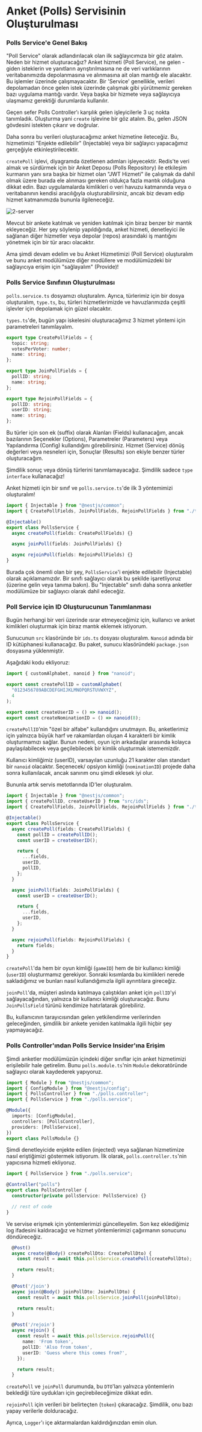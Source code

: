 # Anket (Polls) Servisinin Oluşturulması

### Polls Service'e Genel Bakış

"Poll Service" olarak adlandırılacak olan ilk sağlayıcımıza bir göz atalım. Neden bir hizmet oluşturacağız? Anket hizmeti (Poll Service), ne gelen - giden isteklerin ve yanıtların ayrıştırılmasına ne de veri varlıklarının veritabanımızda depolanmasına ve alınmasına ait olan mantığı ele alacaktır. Bu işlemler üzerinde çalışmayacaktır. Bir 'Service' genellikle, verileri depolamadan önce gelen istek üzerinde çalışmak gibi yürütmemiz gereken bazı uygulama mantığı vardır. Veya başka bir hizmete veya sağlayıcıya ulaşmamız gerektiği durumlarda kullanılır.

Geçen sefer Polls Controller'ı karşılık gelen işleyicilerle 3 uç nokta tanımladık. Oluşturma yani `create` işlevine bir göz atalım. Bu, gelen JSON gövdesini istekten çıkarır ve doğrular.

Daha sonra bu verileri oluşturacağımız anket hizmetine ileteceğiz. Bu, hizmetimizi "Enjekte edilebilir" (Injectable) veya bir sağlayıcı yapacağımız gerçeğiyle etkinleştirilecektir.

`createPoll` işlevi, diyagramda özetlenen adımları işleyecektir. Redis'te veri almak ve sürdürmek için bir Anket Deposu (Polls Repository) ile etkileşim kurmanın yanı sıra başka bir hizmet olan "JWT Hizmeti" ile çalışmak da dahil olmak üzere burada ele alınması gereken oldukça fazla mantık olduğuna dikkat edin. Bazı uygulamalarda kimlikleri o veri havuzu katmanında veya o veritabanının kendisi aracılığıyla oluşturabilirsiniz, ancak biz devam edip hizmet katmanımızda bununla ilgileneceğiz.

![2-server](https://user-images.githubusercontent.com/54971670/209462164-fac0f1e9-307c-4664-a6f9-a94231861350.PNG)

Mevcut bir ankete katılmak ve yeniden katılmak için biraz benzer bir mantık ekleyeceğiz. Her şey söylenip yapıldığında, anket hizmeti, denetleyici ile sağlanan diğer hizmetler veya depolar (repos) arasındaki iş mantığını yönetmek için bir tür aracı olacaktır.

Ama şimdi devam edelim ve bu Anket Hizmetimizi (Poll Service) oluşturalım ve bunu anket modülümüze diğer modüllere ve modülümüzdeki bir sağlayıcıya erişim için "sağlayalım" (Provide)!

### Polls Service Sınıfının Oluşturulması

`polls.service.ts` dosyamızı oluşturalım. Ayrıca, türlerimiz için bir dosya oluşturalım, `type.ts`, bu, türleri hizmetlerimizde ve havuzlarımızda çeşitli işlevler için depolamak için güzel olacaktır.

`types.ts`'de, bugün yapı iskelesini oluşturacağımız 3 hizmet yöntemi için parametreleri tanımlayalım.

```ts
export type CreatePollFields = {
  topic: string;
  votesPerVoter: number;
  name: string;
};

export type JoinPollFields = {
  pollID: string;
  name: string;
};

export type RejoinPollFields = {
  pollID: string;
  userID: string;
  name: string;
};
```

Bu türler için son ek (suffix) olarak Alanları (Fields) kullanacağım, ancak bazılarının Seçenekler (Options), Parametreler (Parameters) veya Yapılandırma (Config) kullandığını görebilirsiniz. Hizmet (Service) dönüş değerleri veya nesneleri için, Sonuçlar (Results) son ekiyle benzer türler oluşturacağım.

Şimdilik sonuç veya dönüş türlerini tanımlamayacağız. Şimdilik sadece `type interface` kullanacağız!

Anket hizmeti için bir sınıf ve `polls.service.ts`'de ilk 3 yöntemimizi oluşturalım!

```ts
import { Injectable } from "@nestjs/common";
import { CreatePollFields, JoinPollFields, RejoinPollFields } from "./types";

@Injectable()
export class PollsService {
  async createPoll(fields: CreatePollFields) {}

  async joinPoll(fields: JoinPollFields) {}

  async rejoinPoll(fields: RejoinPollFields) {}
}
```

Burada çok önemli olan bir şey, `PollsService`'i enjekte edilebilir (Injectable) olarak açıklamamızdır. Bir sınıfı sağlayıcı olarak bu şekilde işaretliyoruz (üzerine gelin veya tanıma bakın). Bu "Injectable" sınıfı daha sonra anketler modülümüze bir sağlayıcı olarak dahil edeceğiz.

### Poll Service için ID Oluşturucunun Tanımlanması

Bugün herhangi bir veri üzerinde ısrar etmeyeceğimiz için, kullanıcı ve anket kimlikleri oluşturmak için biraz mantık eklemek istiyorum.

Sunucunun `src` klasöründe bir `ids.ts` dosyası oluşturalım. `Nanoid` adında bir ID kütüphanesi kullanacağız. Bu paket, sunucu klasöründeki `package.json `dosyasına yüklenmiştir.

Aşağıdaki kodu ekliyoruz:

```ts
import { customAlphabet, nanoid } from "nanoid";

export const createPollID = customAlphabet(
  "0123456789ABCDEFGHIJKLMNOPQRSTUVWXYZ",
  4
);

export const createUserID = () => nanoid();
export const createNominationID = () => nanoid(8);
```

`createPollID`'nin "özel bir alfabe" kullandığını unutmayın. Bu, anketlerimiz için yalnızca büyük harf ve rakamlardan oluşan 4 karakterli bir kimlik oluşturmamızı sağlar. Bunun nedeni, oyun için arkadaşlar arasında kolayca paylaşılabilecek veya geçilebilecek bir kimlik oluşturmak istememizdir.

Kullanıcı kimliğimiz (userID), varsayılan uzunluğu 21 karakter olan standart bir `nanoid` olacaktır. Seçenecek/ opsiyon kimliği (`nominationID`) projede daha sonra kullanılacak, ancak sanırım onu ​​şimdi eklesek iyi olur.

Bununla artık servis metotlarında ID'ler oluşturalım.

```ts
import { Injectable } from "@nestjs/common";
import { createPollID, createUserID } from "src/ids";
import { CreatePollFields, JoinPollFields, RejoinPollFields } from "./types";

@Injectable()
export class PollsService {
  async createPoll(fields: CreatePollFields) {
    const pollID = createPollID();
    const userID = createUserID();

    return {
      ...fields,
      userID,
      pollID,
    };
  }

  async joinPoll(fields: JoinPollFields) {
    const userID = createUserID();

    return {
      ...fields,
      userID,
    };
  }

  async rejoinPoll(fields: RejoinPollFields) {
    return fields;
  }
}
```

`createPoll`'da hem bir oyun kimliği (`gameID`) hem de bir kullanıcı kimliği (`userID`) oluşturmamız gerekiyor. Sonraki kısımlarda bu kimlikleri nerede sakladığımız ve bunları nasıl kullandığımızla ilgili ayrıntılara gireceğiz.

`joinPoll`'da, müşteri aslında katılmaya çalıştıkları anket için `pollID`'yi sağlayacağından, yalnızca bir kullanıcı kimliği oluşturacağız. Bunu `JoinPollsField` türünü kendimize hatırlatarak görebiliriz.

Bu, kullanıcının tarayıcısından gelen yetkilendirme verilerinden geleceğinden, şimdilik bir ankete yeniden katılmakla ilgili hiçbir şey yapmayacağız.

### Polls Controller'ından Polls Service Insider'ına Erişim

Şimdi anketler modülümüzün içindeki diğer sınıflar için anket hizmetimizi erişilebilir hale getirelim. Bunu `polls.module.ts`'nin `Module` dekoratöründe sağlayıcı olarak kaydederek yapıyoruz.

```ts
import { Module } from "@nestjs/common";
import { ConfigModule } from "@nestjs/config";
import { PollsController } from "./polls.controller";
import { PollsService } from "./polls.service";

@Module({
  imports: [ConfigModule],
  controllers: [PollsController],
  providers: [PollsService],
})
export class PollsModule {}
```

Şimdi denetleyicide enjekte edilen (injected) veya sağlanan hizmetimize nasıl eriştiğimizi göstermek istiyorum. İlk olarak, `polls.controller.ts`'nin yapıcısına hizmeti ekliyoruz.

```ts
import { PollsService } from "./polls.service";

@Controller("polls")
export class PollsController {
  constructor(private pollsService: PollsService) {}

  // rest of code
}
```

Ve servise erişmek için yöntemlerimizi güncelleyelim. Son kez eklediğimiz log ifadesini kaldıracağız ve hizmet yöntemlerimizi çağırmanın sonucunu döndüreceğiz.

```ts
  @Post()
  async create(@Body() createPollDto: CreatePollDto) {
    const result = await this.pollsService.createPoll(createPollDto);

    return result;
  }

  @Post('/join')
  async join(@Body() joinPollDto: JoinPollDto) {
    const result = await this.pollsService.joinPoll(joinPollDto);

    return result;
  }

  @Post('/rejoin')
  async rejoin() {
    const result = await this.pollsService.rejoinPoll({
      name: 'From token',
      pollID: 'Also from token',
      userID: 'Guess where this comes from?',
    });

    return result;
  }
```

`createPoll` ve `joinPoll` durumunda, bu `DTO`'ları yalnızca yöntemlerin beklediği türe uydukları için geçirebileceğimize dikkat edin.

`rejoinPoll` için verileri bir belirteçten (`token`) çıkaracağız. Şimdilik, onu bazı yapay verilerle dolduracağız.

Ayrıca, `Logger`'ı içe aktarmalardan kaldırdığınızdan emin olun.

